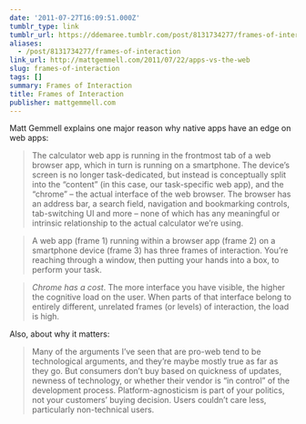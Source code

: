 ```yaml
---
date: '2011-07-27T16:09:51.000Z'
tumblr_type: link
tumblr_url: https://ddemaree.tumblr.com/post/8131734277/frames-of-interaction
aliases:
  - /post/8131734277/frames-of-interaction
link_url: http://mattgemmell.com/2011/07/22/apps-vs-the-web
slug: frames-of-interaction
tags: []
summary: Frames of Interaction
title: Frames of Interaction
publisher: mattgemmell.com
---
```


Matt Gemmell explains one major reason why native apps have an edge on web apps:

> The calculator web app is running in the frontmost tab of a web browser app, which in turn is running on a smartphone. The device’s screen is no longer task-dedicated, but instead is conceptually split into the “content” (in this case, our task-specific web app), and the “chrome” – the actual interface of the web browser. The browser has an address bar, a search field, navigation and bookmarking controls, tab-switching UI and more – none of which has any meaningful or intrinsic relationship to the actual calculator we’re using.

> A web app (frame 1) running within a browser app (frame 2) on a smartphone device (frame 3) has three frames of interaction. You’re reaching through a window, then putting your hands into a box, to perform your task.

> _Chrome has a cost_. The more interface you have visible, the higher the cognitive load on the user. When parts of that interface belong to entirely different, unrelated frames (or levels) of interaction, the load is high.

Also, about why it matters:

> Many of the arguments I’ve seen that are pro-web tend to be technological arguments, and they’re maybe mostly true as far as they go. But consumers don’t buy based on quickness of updates, newness of technology, or whether their vendor is “in control” of the development process. Platform-agnosticism is part of your politics, not your customers’ buying decision. Users couldn’t care less, particularly non-technical users.
